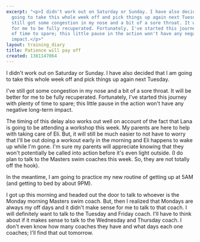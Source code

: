 ```yaml
---
excerpt: "<p>I didn't work out on Saturday or Sunday. I have also decided that I am
  going to take this whole week off and pick things up again next Tuesday.</p><p>I've
  still got some congestion in my nose and a bit of a sore throat. It will be better
  for me to be fully recuperated. Fortunately, I've started this journey with plenty
  of time to spare; this little pause in the action won't have any negative long-term
  impact.</p>"
layout: training_diary
title: Patience will pay off
created: 1381147064
---
```

<p>I didn't work out on Saturday or Sunday. I have also decided that I am going to take this whole week off and pick things up again next Tuesday.</p><p>I've still got some congestion in my nose and a bit of a sore throat. It will be better for me to be fully recuperated. Fortunately, I've started this journey with plenty of time to spare; this little pause in the action won't have any negative long-term impact.</p><p>The timing of this delay also works out well on account of the fact that Lana is going to be attending a workshop this week. My parents are here to help with taking care of Eli. But, it will still be much easier to not have to worry that I'll be out doing a workout early in the morning and Eli happens to wake up while I'm gone. I'm sure my parents will appreciate knowing that they won't potentially be called into action before it's even light outside. (I do plan to talk to the Masters swim coaches this week. So, they are not totally off the hook).</p><p>In the meantime, I am going to practice my new routine of getting up at 5AM (and getting to bed by about 9PM).</p><p>I got up this morning and headed out the door to talk to whoever is the Monday morning Masters swim coach. But, then I realized that Mondays are always my off days and it didn't make sense for me to talk to that coach. I will definitely want to talk to the Tuesday and Friday coach. I'll have to think about if it makes sense to talk to the Wednesday and Thursday coach. I don't even know how many coaches they have and what days each one coaches; I'll find that out tomorrow.</p>

